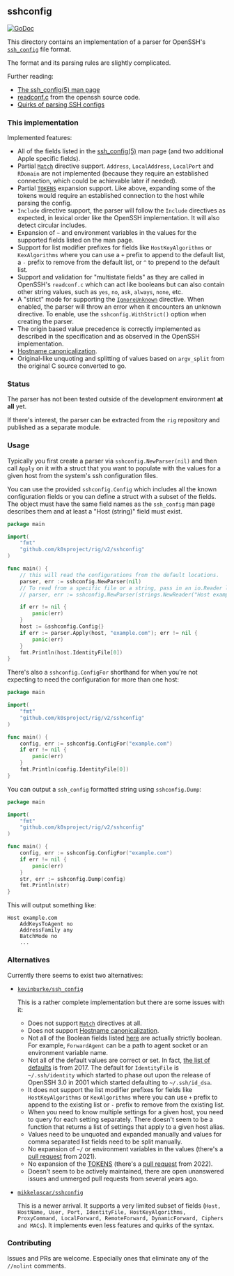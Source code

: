 ## sshconfig

[![GoDoc](https://godoc.org/github.com/k0sproject/rig/v2/sshconfig/?status.svg)](https://godoc.org/github.com/k0sproject/rig/v2/sshconfig)

This directory contains an implementation of a parser for OpenSSH's [`ssh_config`](https://man7.org/linux/man-pages/man5/ssh_config.5.html) file format. 

The format and its parsing rules are slightly complicated. 

Further reading:

- [The ssh_config(5) man page](https://man.openbsd.org/ssh_config)
- [readconf.c](https://github.com/openssh/openssh-portable/blob/master/readconf.c) from the openssh source code.
- [Quirks of parsing SSH configs](https://sthbrx.github.io/blog/2023/08/04/quirks-of-parsing-ssh-configs/)

### This implementation

Implemented features:

- All of the fields listed in the [ssh_config(5)](https://man.openbsd.org/ssh_config) man page (and two additional Apple specific fields).
- Partial [`Match`](https://man.openbsd.org/ssh_config#Match) directive support. `Address`, `LocalAddress`, `LocalPort` and `RDomain` are not implemented (because they require an established connection, which could be achievable later if needed).
- Partial [`TOKENS`](https://man.openbsd.org/ssh_config#TOKENS) expansion support. Like above, expanding some of the tokens would require an established connection to the host while parsing the config.
- `Include` directive support, the parser will follow the `Include` directives as expected, in lexical order like the OpenSSH implementation. It will also detect circular includes.
- Expansion of `~` and environment variables in the values for the supported fields listed on the man page.
- Support for list modifier prefixes for fields like `HostKeyAlgorithms` or `KexAlgorithms` where you can use a `+` prefix to append to the default list, a `-` prefix to remove from the default list, or `^` to prepend to the default list.
- Support and validation for "multistate fields" as they are called in OpenSSH's `readconf.c` which can act like booleans but can also contain other string values, such as `yes`, `no`, `ask`, `always`, `none`, etc. 
- A "strict" mode for supporting the [`IgnoreUnknown`](https://man.openbsd.org/ssh_config#IgnoreUnknown) directive. When enabled, the parser will throw an error when it encounters an unknown directive. To enable, use the `sshconfig.WithStrict()` option when creating the parser.
- The origin based value precedence is correctly implemented as described in the specification and as observed in the OpenSSH implementation.
- [Hostname canonicalization](https://sleeplessbeastie.eu/2020/08/24/how-to-perform-hostname-canonicalization/).
- Original-like unquoting and splitting of values based on `argv_split` from the original C source converted to go.

### Status

The parser has not been tested outside of the development environment **at all** yet.

If there's interest, the parser can be extracted from the `rig` repository and published as a separate module.

### Usage

Typically you first create a parser via `sshconfig.NewParser(nil)` and then call `Apply` on it with a struct that you want to populate with the values for a given host from the system's ssh configuration files.

You can use the provided `sshconfig.Config` which includes all the known configuration fields or you can define a struct with a subset of the fields. The object must have the same field names as the `ssh_config` man page describes them and at least a "Host (string)" field must exist.

```go
package main

import(
    "fmt"
    "github.com/k0sproject/rig/v2/sshconfig"
)

func main() {
    // this will read the configurations from the default locations.
	parser, err := sshconfig.NewParser(nil) 
    // To read from a specific file or a string, pass in an io.Reader like:
    // parser, err := sshconfig.NewParser(strings.NewReader("Host example.com\nIdentityFile ~/.ssh/id_rsa\n"))

    if err != nil {
        panic(err)
    }
    host := &sshconfig.Config{}
    if err := parser.Apply(host, "example.com"); err != nil {
        panic(err)
    }
    fmt.Println(host.IdentityFile[0])
}
```

There's also a `sshconfig.ConfigFor` shorthand for when you're not expecting to need the configuration for more than one host:

```go
package main

import(
    "fmt"
    "github.com/k0sproject/rig/v2/sshconfig"
)

func main() {
	config, err := sshconfig.ConfigFor("example.com") 
    if err != nil {
        panic(err)
    }
    fmt.Println(config.IdentityFile[0])
}
```

You can output a `ssh_config` formatted string using `sshconfig.Dump`:

```go
package main

import(
    "fmt"
    "github.com/k0sproject/rig/v2/sshconfig"
)

func main() {
	config, err := sshconfig.ConfigFor("example.com") 
    if err != nil {
        panic(err)
    }
    str, err := sshconfig.Dump(config)
    fmt.Println(str)
}
```

This will output something like:

```text
Host example.com
    AddKeysToAgent no
    AddressFamily any
    BatchMode no
    ...
```

### Alternatives

Currently there seems to exist two alternatives:

- [`kevinburke/ssh_config`](https://github.com/kevinburke/ssh_config)

  This is a rather complete implementation but there are some issues with it:

	- Does not support [`Match`](https://man.openbsd.org/ssh_config#Match) directives at all.
	- Does not support [Hostname canonicalization](https://man.openbsd.org/ssh_config#CanonicalizeHostname).
	- Not all of the Boolean fields listed [here](https://github.com/kevinburke/ssh_config/blob/1d09c0b50564c4a7f8c56c9d5d6d935e06ee94da/validators.go#L19) are actually strictly boolean. For example, `ForwardAgent` can be a path to agent socket or an environment variable name.
	- Not all of the default values are correct or set. In fact, [the list of defaults](https://github.com/kevinburke/ssh_config/blame/1d09c0b50564c4a7f8c56c9d5d6d935e06ee94da/validators.go#L18) is from 2017. The default for `IdentityFile` is `~/.ssh/identity` which started to phase out upon the release of OpenSSH 3.0 in 2001 which started defaulting to `~/.ssh/id_dsa`.
	- It does not support the list modifier prefixes for fields like `HostKeyAlgorithms` or `KexAlgorithms` where you can use `+` prefix to append to the existing list or `-` prefix to remove from the existing list.
	- When you need to know multiple settings for a given host, you need to query for each setting separately. There doesn't seem to be a function that returns a list of settings that apply to a given host alias.
	- Values need to be unquoted and expanded manually and values for comma separated list fields need to be split manually.
	- No expansion of `~/` or environment variables in the values (there's a [pull request](https://github.com/kevinburke/ssh_config/pull/31) from 2021).
	- No expansion of the [TOKENS](https://man.openbsd.org/ssh_config#TOKENS) (there's a [pull request](https://github.com/kevinburke/ssh_config/pull/49) from 2022).
    - Doesn't seem to be actively maintained, there are open unanswered issues and unmerged pull requests from several years ago.

- [`mikkeloscar/sshconfig`](https://github.com/mikkeloscar/sshconfig)

	This is a newer arrival. It supports a very limited subset of fields (`Host, HostName, User, Port, IdentityFile, HostKeyAlgorithms, ProxyCommand, LocalForward, RemoteForward, DynamicForward, Ciphers and MACs`). It implements even less features and quirks of the syntax.

### Contributing

Issues and PRs are welcome. Especially ones that eliminate any of the `//nolint` comments.
